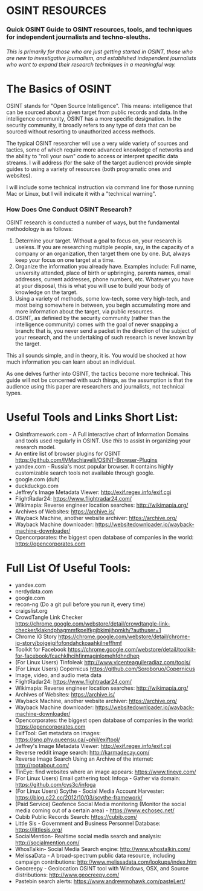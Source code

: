 # OSINT RESOURCES

### Quick OSINT Guide to OSINT resources, tools, and techniques for independent journalists and techno-sleuths.

###### This is primarily for those who are just getting started in OSINT, those who are new to investigative journalism, and established independent journalists who want to expand their research techniques in a meaningful way.

# The Basics of OSINT

OSINT stands for "Open Source Intelligence". This means: intelligence that can be sourced about a given target from public records and data. In the intelligence community, OSINT has a more specific designation. In the security community, it broadly refers to any type of data that can be sourced without resorting to unauthorized access methods.

The typical OSINT researcher will use a very wide variety of sources and tactics, some of which require more advanced knowledge of networks and the ability to "roll your own" code to access or interpret specific data streams. I will address (for the sake of the target audience) provide simple guides to using a variety of resources (both programatic ones and websites).

I will include some technical instruction via command line for those running Mac or Linux, but I will indicate it with a "technical warning".


### How Does One Conduct OSINT Research?

OSINT research is conducted a number of ways, but the fundamental methodology is as follows:

1. Determine your target. Without a goal to focus on, your research is useless. If you are researching multiple people, say, in the capacity of a company or an organization, then target them one by one. But, always keep your focus on one target at a time.
2. Organize the information you already have. Examples include: Full name, university attended, place of birth or upbringing, parents names, email addresses, current addresses, phone numbers, etc. Whatever you have at your disposal, this is what you will use to build your body of knowledge on the target. 
3. Using a variety of methods, some low-tech, some very high-tech, and most being somewhere in between, you begin accumulating more and more information about the target, via public resources. 
4. OSINT, as definied by the security community (rather than the intelligence community) comes with the goal of never snapping a branch: that is, you never send a packet in the direction of the subject of your research, and the undertaking of such research is never known by the target.

This all sounds simple, and in theory, it is. You would be shocked at how much information you can learn about an individual. 

As one delves further into OSINT, the tactics become more technical. This guide will not be concerned with such things, as the assumption is that the audience using this paper are researchers and journalists, not technical types.

# Useful Tools and Links Short List: 


* Osintframework.com - A Full interactive chart of Information Domains and tools used regularly in OSINT. Use *this* to assist in organizing your research model.
* An entire list of browser plugins for OSINT https://github.com/IVMachiavelli/OSINT-Browser-Plugins
* yandex.com - Russia's most popular browser. It contains highly customizable search tools not available through google.
* google.com (duh)
* duckduckgo.com 
* Jeffrey's Image Metadata Viewer: http://exif.regex.info/exif.cgi
* FlightRadar24: https://www.flightradar24.com/
* Wikimapia: Reverse engineer location searches: http://wikimapia.org/
* Archives of Websites: https://archive.is/
* Wayback Machine, another website archiver: https://archive.org/
* Wayback Machine downloader: https://websitedownloader.io/wayback-machine-downloader/
* Opencorporates: the biggest open database of companies in the world: https://opencorporates.com



# Full List Of Useful Tools:

* yandex.com
* nerdydata.com
* google.com
* recon-ng (Do a git pull before you run it, every time)
* craigslist.org
* CrowdTangle Link Checker https://chrome.google.com/webstore/detail/crowdtangle-link-checker/klakndphagmmfkpelfkgjbkimjihpmkh/?authuser=1
* Chrome IG Story https://chrome.google.com/webstore/detail/chrome-ig-story/bojgejgifofondahckoaahkilneffhmf
* Toolkit for Facebook https://chrome.google.com/webstore/detail/toolkit-for-facebook/fcachklhcihfinmagjnlomehfdhndhep
* (For Linux Users) Tinfoleak http://www.vicenteaguileradiaz.com/tools/
* (For Linux Users) Copernicus https://github.com/Soroboruo/Copernicus
* Image, video, and audio meta data
* FlightRadar24: https://www.flightradar24.com/
* Wikimapia: Reverse engineer location searches: http://wikimapia.org/
* Archives of Websites: https://archive.is/
* Wayback Machine, another website archiver: https://archive.org/
* Wayback Machine downloader: https://websitedownloader.io/wayback-machine-downloader/
* Opencorporates: the biggest open database of companies in the world: https://opencorporates.com
* ExifTool: Get metadata on images: https://sno.phy.queensu.ca/~phil/exiftool/
* Jeffrey's Image Metadata Viewer: http://exif.regex.info/exif.cgi
* Reverse reddit image search: http://karmadecay.com/
* Reverse Image Search Using an Archive of the internet: http://rootabout.com/
* TinEye: find websites where an image appears: https://www.tineye.com/
* (For Linux Users) Email gathering tool: Infoga - Gather via domain: https://github.com/cys3c/infoga
* (For Linux Users) Scythe - Social Media Account Harvester: https://blog.c22.cc/2012/10/03/scythe-framework/
* (Paid Service) Geofence Social Media monitoring (Monitor the social media coming out of a certain area)  - https://www.echosec.net/
* Cubib Public Records Search: https://cubib.com/
* Little Sis - Government and Business Personnel Database: https://littlesis.org/
* SocialMention- Realtime social media search and analysis: http://socialmention.com/
* WhosTalkin- Social Media Search engine: http://www.whostalkin.com/
* MelissaData - A broad-spectrum public data resource, including campaign contributions: http://www.melissadata.com/lookups/index.htm
* Geocreepy - Geolocation OSINT tool with Windows, OSX, and Source distributions: http://www.geocreepy.com/
* Pastebin search alerts: https://www.andrewmohawk.com/pasteLert/


